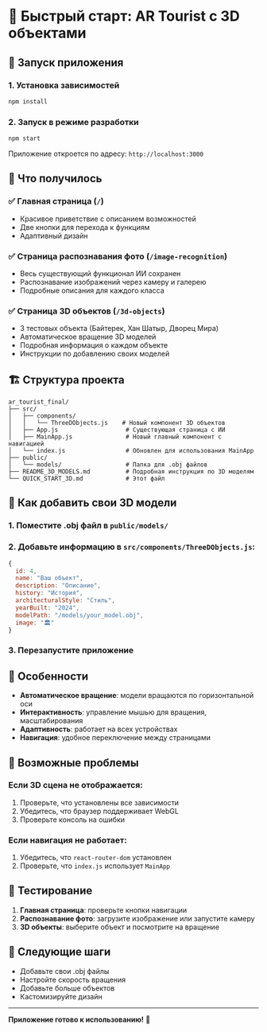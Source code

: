 # 🚀 Быстрый старт: AR Tourist с 3D объектами

## 📱 Запуск приложения

### 1. Установка зависимостей
```bash
npm install
```

### 2. Запуск в режиме разработки
```bash
npm start
```

Приложение откроется по адресу: `http://localhost:3000`

## 🎯 Что получилось

### ✅ Главная страница (`/`)
- Красивое приветствие с описанием возможностей
- Две кнопки для перехода к функциям
- Адаптивный дизайн

### ✅ Страница распознавания фото (`/image-recognition`)
- Весь существующий функционал ИИ сохранен
- Распознавание изображений через камеру и галерею
- Подробные описания для каждого класса

### ✅ Страница 3D объектов (`/3d-objects`)
- 3 тестовых объекта (Байтерек, Хан Шатыр, Дворец Мира)
- Автоматическое вращение 3D моделей
- Подробная информация о каждом объекте
- Инструкции по добавлению своих моделей

## 🏗️ Структура проекта

```
ar_tourist_final/
├── src/
│   ├── components/
│   │   └── ThreeDObjects.js    # Новый компонент 3D объектов
│   ├── App.js                   # Существующая страница с ИИ
│   ├── MainApp.js               # Новый главный компонент с навигацией
│   └── index.js                 # Обновлен для использования MainApp
├── public/
│   └── models/                  # Папка для .obj файлов
├── README_3D_MODELS.md          # Подробная инструкция по 3D моделям
└── QUICK_START_3D.md            # Этот файл
```

## 🔧 Как добавить свои 3D модели

### 1. Поместите .obj файл в `public/models/`

### 2. Добавьте информацию в `src/components/ThreeDObjects.js`:
```javascript
{
  id: 4,
  name: "Ваш объект",
  description: "Описание",
  history: "История",
  architecturalStyle: "Стиль",
  yearBuilt: "2024",
  modelPath: "/models/your_model.obj",
  image: "🏛️"
}
```

### 3. Перезапустите приложение

## 🎨 Особенности

- **Автоматическое вращение**: модели вращаются по горизонтальной оси
- **Интерактивность**: управление мышью для вращения, масштабирования
- **Адаптивность**: работает на всех устройствах
- **Навигация**: удобное переключение между страницами

## 🐛 Возможные проблемы

### Если 3D сцена не отображается:
1. Проверьте, что установлены все зависимости
2. Убедитесь, что браузер поддерживает WebGL
3. Проверьте консоль на ошибки

### Если навигация не работает:
1. Убедитесь, что `react-router-dom` установлен
2. Проверьте, что `index.js` использует `MainApp`

## 📱 Тестирование

1. **Главная страница**: проверьте кнопки навигации
2. **Распознавание фото**: загрузите изображение или запустите камеру
3. **3D объекты**: выберите объект и посмотрите на вращение

## 🚀 Следующие шаги

- Добавьте свои .obj файлы
- Настройте скорость вращения
- Добавьте больше объектов
- Кастомизируйте дизайн

---

**Приложение готово к использованию!** 🎉
